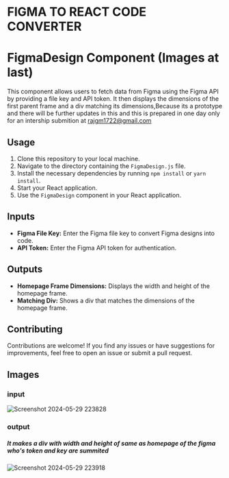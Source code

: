 # FIGMA TO REACT CODE CONVERTER
# FigmaDesign Component (Images at last)

This component allows users to fetch data from Figma using the Figma API by providing a file key and API token. It then displays the dimensions of the first parent frame and a div matching its dimensions,Because its a prototype and there will be further updates in this and this is prepared in one day only for an intership submition at rajgm1722@gmail.com

## Usage

1. Clone this repository to your local machine.
2. Navigate to the directory containing the `FigmaDesign.js` file.
3. Install the necessary dependencies by running `npm install` or `yarn install`.
4. Start your React application.
5. Use the `FigmaDesign` component in your React application.


## Inputs

- **Figma File Key:** Enter the Figma file key to convert Figma designs into code.
- **API Token:** Enter the Figma API token for authentication.

## Outputs

- **Homepage Frame Dimensions:** Displays the width and height of the homepage frame.
- **Matching Div:** Shows a div that matches the dimensions of the homepage frame.

## Contributing

Contributions are welcome! If you find any issues or have suggestions for improvements, feel free to open an issue or submit a pull request.

## Images 

### input 
![Screenshot 2024-05-29 223828](https://github.com/Dipeshgehlot69/Figma-to-code-converter/assets/128991454/c07233b6-409a-42ad-b123-babab0ed464c)

### output 
##### It makes a div with  width and height of same as homepage of  the figma who's token and key are summited 
![Screenshot 2024-05-29 223918](https://github.com/Dipeshgehlot69/Figma-to-code-converter/assets/128991454/a1d2918a-eb43-42ff-a81f-907371e62586)



